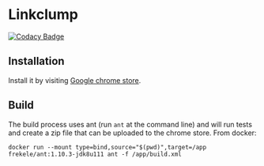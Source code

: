 # Linkclump

[![Codacy Badge](https://api.codacy.com/project/badge/Grade/9e38a24d7f524c6ca73c07e8948d58a7)](https://www.codacy.com/manual/benblack86/linkclump?utm_source=github.com&amp;utm_medium=referral&amp;utm_content=benblack86/linkclump&amp;utm_campaign=Badge_Grade)

## Installation

Install it by visiting [Google chrome store](https://chrome.google.com/webstore/detail/linkclump/lfpjkncokllnfokkgpkobnkbkmelfefj).

## Build
The build process uses ant (run `ant` at the command line) and will run tests and create a zip file that can be uploaded to the chrome store. From docker:

```
docker run --mount type=bind,source="$(pwd)",target=/app frekele/ant:1.10.3-jdk8u111 ant -f /app/build.xml
```
